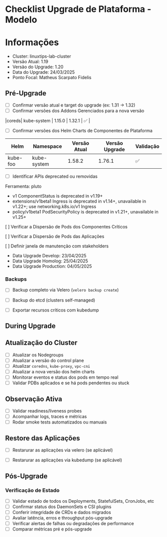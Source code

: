 # Checklist Upgrade de Plataforma - Modelo

# Informações

* Cluster: linuxtips-lab-cluster
* Versão Atual: 1.19
* Versão do Upgrade: 1.20 
* Data do Upgrade: 24/03/2025
* Ponto Focal: Matheus Scarpato Fidelis


## Pré-Upgrade

- [ ] Confirmar versão atual e target do upgrade (ex: 1.31 → 1.32)
- [ ] Confirmar versões dos Addons Gerenciados para a nova versão

|coreds| kube-system | 1.15.0     | 1.32.1       | :white_check_mark:    |

- [ ] Confirmar versões dos Helm Charts de Componentes de Plataforma

| Helm | Namespace | Versão Atual | Versão Upgrade | Validação  |
|-------|----------|--------------|----------------|------------|
|kube-foo| kube-system | 1.58.2     | 1.76.1       | :white_check_mark:    |

- [ ] Identificar APIs deprecated ou removidas

Ferramenta: pluto

* v1 ComponentStatus is deprecated in v1.19+
* extensions/v1beta1 Ingress is deprecated in v1.14+, unavailable in v1.22+; use networking.k8s.io/v1 Ingress
* policy/v1beta1 PodSecurityPolicy is deprecated in v1.21+, unavailable in v1.25+

[ ] Verificar a Dispersão de Pods dos Componentes Críticos

[ ] Verificar a Dispersão de Pods das Aplicações

[ ] Definir janela de manutenção com stakeholders

* Data Upgrade Develop: 23/04/2025
* Data Upgrade Homolog: 25/04/2025
* Data Upgrade Production: 04/05/2025

### Backups
- [ ] Backup completo via Velero (`velero backup create`)
- [ ] Backup do etcd (clusters self-managed)
- [ ] Exportar recursos críticos com kubedump


## During Upgrade 

## Atualização do Cluster

- [ ] Atualizar os Nodegroups
- [ ] Atualizar a versão do control plane
- [ ] Atualizar `coredns`, `kube-proxy`, `vpc-cni`
- [ ] Atualizar a nova versão dos helm charts
- [ ] Monitorar eventos e status dos pods em tempo real
- [ ] Validar PDBs aplicados e se há pods pendentes ou stuck

## Observação Ativa
- [ ] Validar readiness/liveness probes
- [ ] Acompanhar logs, traces e métricas
- [ ] Rodar smoke tests automatizados ou manuais

## Restore das Aplicações

- [ ] Restarurar as aplicações via velero (se aplicável)
- [ ] Restarurar as aplicações via kubedump (se aplicável)


## Pós-Upgrade

### Verificação de Estado
- [ ] Validar estado de todos os Deployments, StatefulSets, CronJobs, etc
- [ ] Confirmar status dos DaemonSets e CSI plugins
- [ ] Conferir integridade de CRDs e dados migrados
- [ ] Avaliar latência, erros e throughput pós-upgrade
- [ ] Verificar alertas de falhas ou degradações de performance
- [ ] Comparar métricas pré e pós-upgrade